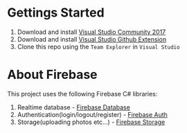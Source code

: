 # Gettings Started
1. Download and install [Visual Studio Community 2017](https://www.visualstudio.com/free-developer-offers/)
2. Download and install [Visual Studio Github Extension](https://visualstudio.github.com/)
3. Clone this repo using the `Team Explorer` in `Visual Studio`

# About Firebase
This project uses the following Firebase C# libraries:
1. Realtime database - [Firebase Database](https://github.com/step-up-labs/firebase-database-dotnet)
2. Authentication(login/logout/register) - [Firebase Auth](https://github.com/step-up-labs/firebase-authentication-dotnet)
3. Storage(uploading photos etc...) - [Firebase Storage](https://github.com/step-up-labs/firebase-storage-dotnet)
